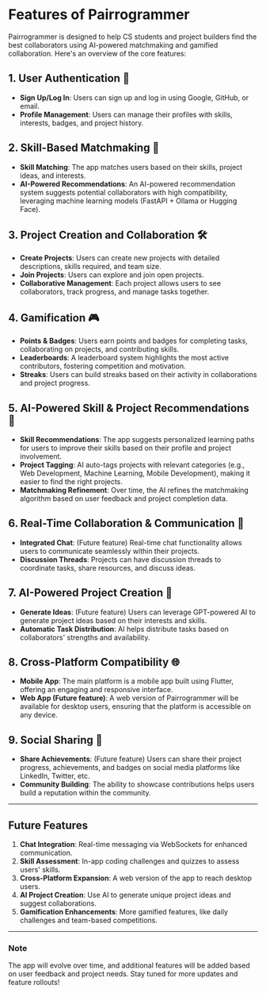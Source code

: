 # Features of Pairrogrammer

Pairrogrammer is designed to help CS students and project builders find the best collaborators using AI-powered matchmaking and gamified collaboration. Here's an overview of the core features:

## 1. User Authentication 🔑

- **Sign Up/Log In**: Users can sign up and log in using Google, GitHub, or email.
- **Profile Management**: Users can manage their profiles with skills, interests, badges, and project history.

## 2. Skill-Based Matchmaking 🤝

- **Skill Matching**: The app matches users based on their skills, project ideas, and interests.
- **AI-Powered Recommendations**: An AI-powered recommendation system suggests potential collaborators with high compatibility, leveraging machine learning models (FastAPI + Ollama or Hugging Face).

## 3. Project Creation and Collaboration 🛠️

- **Create Projects**: Users can create new projects with detailed descriptions, skills required, and team size.
- **Join Projects**: Users can explore and join open projects.
- **Collaborative Management**: Each project allows users to see collaborators, track progress, and manage tasks together.

## 4. Gamification 🎮

- **Points & Badges**: Users earn points and badges for completing tasks, collaborating on projects, and contributing skills.
- **Leaderboards**: A leaderboard system highlights the most active contributors, fostering competition and motivation.
- **Streaks**: Users can build streaks based on their activity in collaborations and project progress.

## 5. AI-Powered Skill & Project Recommendations 🤖

- **Skill Recommendations**: The app suggests personalized learning paths for users to improve their skills based on their profile and project involvement.
- **Project Tagging**: AI auto-tags projects with relevant categories (e.g., Web Development, Machine Learning, Mobile Development), making it easier to find the right projects.
- **Matchmaking Refinement**: Over time, the AI refines the matchmaking algorithm based on user feedback and project completion data.

## 6. Real-Time Collaboration & Communication 💬

- **Integrated Chat**: (Future feature) Real-time chat functionality allows users to communicate seamlessly within their projects.
- **Discussion Threads**: Projects can have discussion threads to coordinate tasks, share resources, and discuss ideas.

## 7. AI-Powered Project Creation 🧠

- **Generate Ideas**: (Future feature) Users can leverage GPT-powered AI to generate project ideas based on their interests and skills.
- **Automatic Task Distribution**: AI helps distribute tasks based on collaborators' strengths and availability.

## 8. Cross-Platform Compatibility 🌐

- **Mobile App**: The main platform is a mobile app built using Flutter, offering an engaging and responsive interface.
- **Web App (Future feature)**: A web version of Pairrogrammer will be available for desktop users, ensuring that the platform is accessible on any device.

## 9. Social Sharing 📲

- **Share Achievements**: (Future feature) Users can share their project progress, achievements, and badges on social media platforms like LinkedIn, Twitter, etc.
- **Community Building**: The ability to showcase contributions helps users build a reputation within the community.

---

## Future Features

1. **Chat Integration**: Real-time messaging via WebSockets for enhanced communication.
2. **Skill Assessment**: In-app coding challenges and quizzes to assess users' skills.
3. **Cross-Platform Expansion**: A web version of the app to reach desktop users.
4. **AI Project Creation**: Use AI to generate unique project ideas and suggest collaborations.
5. **Gamification Enhancements**: More gamified features, like daily challenges and team-based competitions.

---

### Note

The app will evolve over time, and additional features will be added based on user feedback and project needs. Stay tuned for more updates and feature rollouts!
